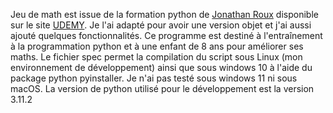 Jeu de math est issue de la formation python de [Jonathan Roux](https://codeavecjonathan.com/) disponible sur le site [UDEMY](https://www.udemy.com/fr/). Je l'ai adapté pour avoir une version objet et j'ai aussi ajouté quelques fonctionnalités. Ce programme est destiné à l'entraînement à la programmation python et à une enfant de 8 ans pour améliorer ses maths.
Le fichier spec permet la compilation du script sous Linux (mon environnement de développement) ainsi que sous windows 10 à l'aide du package python pyinstaller. Je n'ai pas testé sous windows 11 ni sous macOS. La version de python utilisé pour le développement est la version 3.11.2

